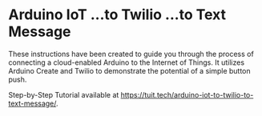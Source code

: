 # Arduino IoT ...to Twilio ...to Text Message
These instructions have been created to guide you through the process of connecting a cloud-enabled Arduino to the Internet of Things. It utilizes Arduino Create and Twilio to demonstrate the potential of a simple button push.

Step-by-Step Tutorial available at https://tuit.tech/arduino-iot-to-twilio-to-text-message/.
